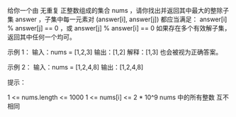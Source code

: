 给你一个由 无重复 正整数组成的集合 nums ，请你找出并返回其中最大的整除子集 answer ，子集中每一元素对 (answer[i],
answer[j]) 都应当满足：
answer[i] % answer[j] == 0 ，或
answer[j] % answer[i] == 0
如果存在多个有效解子集，返回其中任何一个均可。

示例 1：
输入：nums = [1,2,3]
输出：[1,2]
解释：[1,3] 也会被视为正确答案。

示例 2：
输入：nums = [1,2,4,8]
输出：[1,2,4,8]

提示：

1 <= nums.length <= 1000
1 <= nums[i] <= 2 * 10^9
nums 中的所有整数 互不相同
